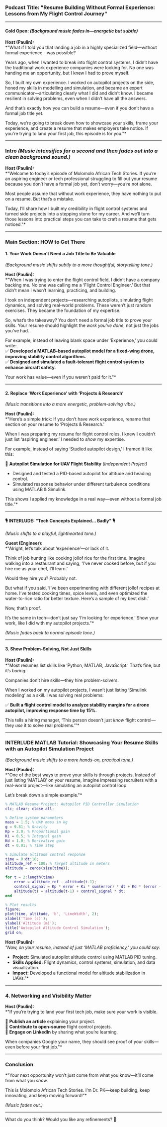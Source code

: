 ### **Podcast Title: "Resume Building Without Formal Experience: Lessons from My Flight Control Journey"**  

---

#### **Cold Open:** *(Background music fades in—energetic but subtle)*  

**Host (Paulin):**  
*"What if I told you that landing a job in a highly specialized field—without formal experience—was possible?  

Years ago, when I wanted to break into flight control systems, I didn’t have the traditional work experience companies were looking for. No one was handing me an opportunity, but I knew I had to prove myself.  

So, I built my own experience. I worked on autopilot projects on the side, honed my skills in modelling and simulation, and became an expert communicator—articulating clearly what I did and didn’t know. I became resilient in solving problems, even when I didn’t have all the answers.  

And that’s exactly how you can build a resume—even if you don’t have a formal job title yet.  

Today, we’re going to break down how to showcase your skills, frame your experience, and create a resume that makes employers take notice. If you're trying to land your first job, this episode is for you."*  

---

### **Intro** *(Music intensifies for a second and then fades out into a clean background sound.)*  

**Host (Paulin):**  
*"Welcome to today’s episode of Molomolo African Tech Stories. If you’re an aspiring engineer or tech professional struggling to fill out your resume because you don’t have a formal job yet, don’t worry—you’re not alone.  

Most people assume that without work experience, they have nothing to put on a resume. But that’s a mistake.  

Today, I’ll share how I built my credibility in flight control systems and turned side projects into a stepping stone for my career. And we’ll turn those lessons into practical steps you can take to craft a resume that gets noticed."*  

---

### **Main Section: HOW to Get There**  

#### **1. Your Work Doesn’t Need a Job Title to Be Valuable**  
*(Background music shifts subtly to a more thoughtful, storytelling tone.)*  

**Host (Paulin):**  
*"When I was trying to enter the flight control field, I didn’t have a company backing me. No one was calling me a ‘Flight Control Engineer.’ But that didn’t mean I wasn’t learning, practicing, and building.  

I took on independent projects—researching autopilots, simulating flight dynamics, and solving real-world problems. These weren’t just random exercises. They became the foundation of my expertise.  

So, what’s the takeaway? You don’t need a formal job title to prove your skills. Your resume should highlight the *work you’ve done*, not just the jobs you’ve had.  

For example, instead of leaving blank space under ‘Experience,’ you could write:  
✅ **Developed a MATLAB-based autopilot model for a fixed-wing drone, improving stability control algorithms.**  
✅ **Designed and simulated a fault-tolerant flight control system to enhance aircraft safety.**  

Your work has value—even if you weren’t paid for it."*  

---

#### **2. Replace ‘Work Experience’ with ‘Projects & Research’**  
*(Music transitions into a more energetic, problem-solving vibe.)*  

**Host (Paulin):**  
*"Here’s a simple trick: If you don’t have work experience, rename that section on your resume to ‘Projects & Research.’  

When I was preparing my resume for flight control roles, I knew I couldn’t just list ‘aspiring engineer.’ I needed to *show* my expertise.  

For example, instead of saying ‘Studied autopilot design,’ I framed it like this:  

📌 **Autopilot Simulation for UAV Flight Stability** *(Independent Project)*  
- Designed and tested a PID-based autopilot for altitude and heading control.  
- Simulated response behavior under different turbulence conditions using MATLAB & Simulink.  

This shows I applied my knowledge in a real way—even without a formal job title."*  

---

#### **🎙 INTERLUDE: "Tech Concepts Explained… Badly" 🎙**  
*(Music shifts to a playful, lighthearted tone.)*  

**Guest (Engineer):**  
*"Alright, let’s talk about ‘experience’—or lack of it.  

Think of job hunting like cooking jollof rice for the first time. Imagine walking into a restaurant and saying, ‘I’ve never cooked before, but if you hire me as your chef, I’ll learn.’  

Would they hire you? Probably not.  

But what if you said, ‘I’ve been experimenting with different jollof recipes at home. I’ve tested cooking times, spice levels, and even optimized the water-to-rice ratio for better texture. Here’s a sample of my best dish.’  

Now, that’s proof.  

It’s the same in tech—don’t just say ‘I’m looking for experience.’ Show your work, like I did with my autopilot projects."*  

*(Music fades back to normal episode tone.)*  

---

#### **3. Show Problem-Solving, Not Just Skills**  

**Host (Paulin):**  
*"Most resumes list skills like ‘Python, MATLAB, JavaScript.’ That’s fine, but it’s *boring.*  

Companies don’t hire skills—they hire problem-solvers.  

When I worked on my autopilot projects, I wasn’t just listing ‘Simulink modeling’ as a skill. I was solving real problems:  

✅ **Built a flight control model to analyze stability margins for a drone autopilot, improving response time by 15%.**  

This tells a hiring manager, ‘This person doesn’t just *know* flight control—they *use* it to solve real problems.’"*  

---

### **INTERLUDE MATLAB Tutorial: Showcasing Your Resume Skills with an Autopilot Simulation Project**  

*(Background music shifts to a more hands-on, practical tone.)*  

**Host (Paulin):**  
*"One of the best ways to prove your skills is through projects. Instead of just listing ‘MATLAB’ on your resume, imagine impressing recruiters with a real-world project—like simulating an autopilot control loop.  

Let’s break down a simple example."*  

```matlab
% MATLAB Resume Project: Autopilot PID Controller Simulation
clc; clear; close all;

% Define system parameters
mass = 1.5; % UAV mass in kg
g = 9.81; % Gravity
Kp = 2.0; % Proportional gain
Ki = 0.5; % Integral gain
Kd = 1.0; % Derivative gain
dt = 0.01; % Time step

% Simulate altitude control response
time = 0:dt:10;
altitude_ref = 100; % Target altitude in meters
altitude = zeros(size(time));

for t = 2:length(time)
    error = altitude_ref - altitude(t-1);
    control_signal = Kp * error + Ki * sum(error) * dt + Kd * (error - altitude(t-1)) / dt;
    altitude(t) = altitude(t-1) + control_signal * dt;
end

% Plot results
figure;
plot(time, altitude, 'b', 'LineWidth', 2);
xlabel('Time (s)');
ylabel('Altitude (m)');
title('Autopilot Altitude Control Simulation');
grid on;
```

**Host (Paulin):**  
*"Now, on your resume, instead of just ‘MATLAB proficiency,’ you could say:*  

- **Project:** Simulated autopilot altitude control using MATLAB PID tuning.  
- **Skills Applied:** Flight dynamics, control systems, simulation, and data visualization.  
- **Impact:** Developed a functional model for altitude stabilization in UAVs."*  

---

### **4. Networking and Visibility Matter**  

**Host (Paulin):**  
*"If you’re trying to land your first tech job, make sure your work is visible.  

📌 **Publish an article** explaining your project.  
📌 **Contribute to open-source** flight control projects.  
📌 **Engage on LinkedIn** by sharing what you’re learning.  

When companies Google your name, they should see proof of your skills—even before your first job."*  

---

### **Conclusion**  

*"Your next opportunity won’t just come from what you know—it’ll come from what you *show.*  

This is Molomolo African Tech Stories. I’m Dr. PK—keep building, keep innovating, and keep moving forward!"*  

*(Music fades out.)*  

---

What do you think? Would you like any refinements? 🚀
